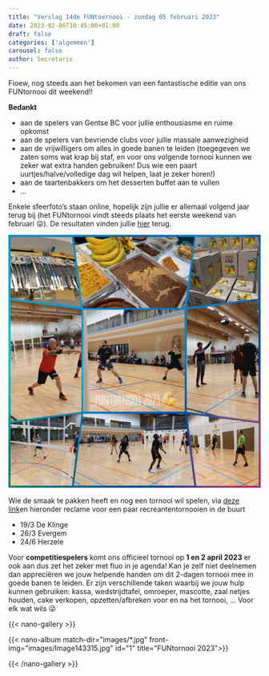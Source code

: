 ```yaml
---
title: "Verslag 14de FUNtoernooi - zondag 05 februari 2023"
date: 2023-02-06T10:45:00+01:00
draft: false
categories: ['algemeen']
carousel: false
author: Secretaris
---
```

Fioew, nog steeds aan het bekomen van een fantastische editie van ons FUNtornooi dit weekend!!

**Bedankt** 
- aan de spelers van Gentse BC voor jullie enthousiasme en ruime opkomst
- aan de spelers van bevriende clubs voor jullie massale aanwezigheid
- aan de vrijwilligers om alles in goede banen te leiden (toegegeven we zaten soms wat krap bij staf, en voor ons volgende tornooi kunnen we zeker wat extra handen gebruiken! Dus wie een paart uurtjes/halve/volledige dag wil helpen, laat je zeker horen!) 
- aan de taartenbakkers om het desserten buffet aan te vullen
- ...


Enkele sfeerfoto’s staan online, hopelijk zijn jullie er allemaal volgend jaar terug bij (het FUNtornooi vindt steeds plaats het eerste weekend van februari 😜). 
De resultaten vinden jullie [hier](https://www.badmintonvlaanderen.be/sport/winners.aspx?id=54EAEB73-C773-41B5-B57F-50FC52176498) terug. 

![FUNtornooi collage](images/WhatsApp%20Image%202023-02-05%20at%2014.33.15.jpeg)


  
    
      

Wie de smaak te pakken heeft en nog een tornooi wil spelen, via  [deze link](https://www.badmintonvlaanderen.be/calendar/185/Recreanten-Kalender)en hieronder reclame voor een paar recreantentornooien in de buurt
- 19/3 De Klinge
-	26/3 Evergem
-	24/6 Herzele


  
  Voor **competitiespelers** komt ons officieel tornooi op **1 en 2 april 2023** er ook aan dus zet het zeker met fluo in je agenda!  Kan je zelf niet deelnemen dan appreciëren we jouw helpende handen om dit 2-dagen tornooi mee in goede banen te leiden. Er zijn verschillende taken waarbij we jouw hulp kunnen gebruiken: kassa, wedstrijdtafel, omroeper, mascotte, zaal netjes houden, cake verkopen, opzetten/afbreken voor en na het tornooi,  … Voor elk wat wils 😜



{{< nano-gallery  >}}

  {{< nano-album match-dir="images/*.jpg" front-img="images/Image143315.jpg" id="1" title="FUNtornooi 2023">}}

{{< /nano-gallery >}}
